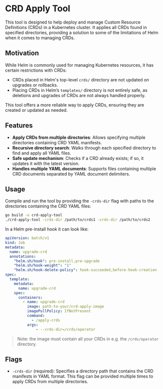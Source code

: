 # CRD Apply Tool

This tool is designed to help deploy and manage Custom Resource Definitions (CRDs) in a Kubernetes cluster.
It applies all CRDs found in specified directories, providing a solution to some of the limitations of Helm when it comes to managing CRDs.

## Motivation

While Helm is commonly used for managing Kubernetes resources, it has certain restrictions with CRDs:

- CRDs placed in Helm's top-level `crds/` directory are not updated on upgrades or rollbacks.
- Placing CRDs in Helm’s `templates/` directory is not entirely safe, as deletions and upgrades of CRDs are not always handled properly.

This tool offers a more reliable way to apply CRDs, ensuring they are created or updated as needed.

## Features

- **Apply CRDs from multiple directories**: Allows specifying multiple directories containing CRD YAML manifests.
- **Recursive directory search**: Walks through each specified directory to find and apply all YAML files.
- **Safe update mechanism**: Checks if a CRD already exists; if so, it updates it with the latest version.
- **Handles multiple YAML documents**: Supports files containing multiple CRD documents separated by YAML document delimiters.

## Usage

Compile and run the tool by providing the `-crds-dir` flag with paths to the directories containing the CRD YAML files:

```bash
go build -o crd-apply-tool
./crd-apply-tool -crds-dir /path/to/crds1 -crds-dir /path/to/crds2
```

In a Helm pre-install hook it can look like:

```yaml
apiVersion: batch/v1
kind: Job
metadata:
  name: upgrade-crd
  annotations:
    "helm.sh/hook": pre-install,pre-upgrade
    "helm.sh/hook-weight": "1"
    "helm.sh/hook-delete-policy": hook-succeeded,before-hook-creation
spec:
  template:
    metadata:
      name: upgrade-crd
    spec:
      containers:
        - name: upgrade-crd
          image: path-to-your/crd-apply-image
          imagePullPolicy: IfNotPresent
          command:
            - /apply-crds
          args:
              - --crds-dir=/crds/operator
```

> Note: the image must contain all your CRDs in e.g. the `/crds/operator` directory.

## Flags

- `-crds-dir` (required): Specifies a directory path that contains the CRD manifests in YAML format. This flag can be provided multiple times to apply CRDs from multiple directories.
